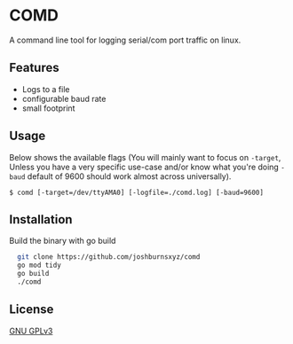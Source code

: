 
# COMD

A command line tool for logging serial/com port traffic on linux. 


## Features

- Logs to a file
- configurable baud rate
- small footprint
  
## Usage

Below shows the available flags (You will mainly want to focus on `-target`, Unless you
have a very specific use-case and/or know what you're doing `-baud` default of 9600 should
work almost across universally).

```
$ comd [-target=/dev/ttyAMA0] [-logfile=./comd.log] [-baud=9600]
```

## Installation 

Build the binary with go build
```bash 
  git clone https://github.com/joshburnsxyz/comd
  go mod tidy
  go build
  ./comd
```
  
## License

[GNU GPLv3](https://choosealicense.com/licenses/gpl-3.0//)

  
